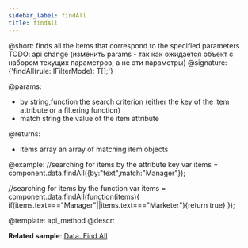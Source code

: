 ```yaml
---
sidebar_label: findAll
title: findAll
---          
```


@short: finds all the items that correspond to the specified parameters
TODO: api change (изменить params - так как ожидается объект с набором текущих параметров, а не эти параметры)
@signature: {'findAll(rule: IFilterMode): T[];'}

@params:
- by			string,function			 the search criterion (either the key of the item attribute or a filtering function)
- match 		string					 the value of the item attribute

@returns:

- items		array		an array of matching item objects

@example:
//searching for items by the attribute key
var items = component.data.findAll({by:"text",match:"Manager"});

//searching for items by the function
var items = component.data.findAll(function(items){
	if(items.text==="Manager"||items.text==="Marketer"){return true}
});

@template: api_method
@descr:

**Related sample**: [Data. Find All](https://snippet.dhtmlx.com/kvemrz93)
